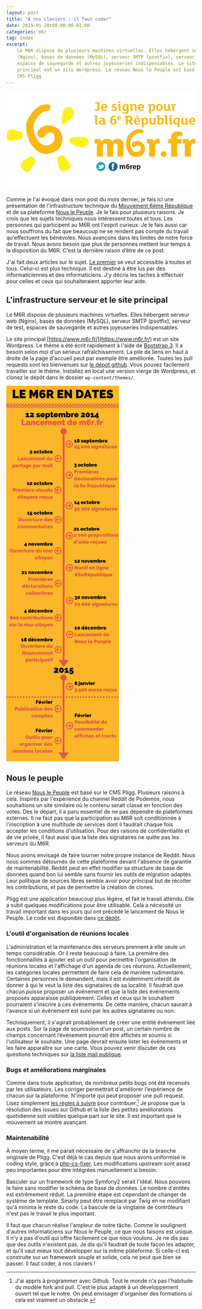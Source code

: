 ```yaml
---
layout: post
title: "À nos claviers : il faut coder"
date: 2015-01-28t08:00:00-01:00
categories: m6r
tag: index
excerpt:
    Le M6R dispose de plusieurs machines virtuelles. Elles hébergent serveur web
    (Nginx), bases de données (MySQL), serveur SMTP (psotfix), serveur de test,
    espaces de sauvegarde et autres joyeuseries indispensables. Le site
    principal est un site Wordpress. Le réseau Nous le Peuple est basé sur le
    CMS Pligg.
---
```


<a href="https://www.m6r.fr/2014/09/je-signe/"><img alt="Je signe pour la 6ème République" src="/images/2015-01-28/partage.png" class="pull-right" /></a>

Comme je l'ai évoqué dans mon post du mois dernier, je fais ici une présentation
de l'infrastructure technique du [Mouvement 6ème République](https://www.m6r.fr)
et de sa plateforme [Nous le Peuple](https://www.m6r.fr/nouslepeuple). Je le
fais pour plusieurs raisons. Je crois que les sujets techniques nous intéressent
toutes et tous. Les personnes qui participent au M6R ont l'esprit curieux. Je le
fais aussi car nous souffrons du fait que beaucoup ne se rendent pas compte du
travail qu'effectuent les bénévoles. Nous avançons dans les limites de notre
force de travail. Nous avons besoin que plus de personnes mettent leur temps à
la disposition du M6R. C'est la dernière raison d’être de ce post.

J'ai fait deux articles sur le sujet. <a href="{{page.next.url }}">Le
premier</a> se veut accessible à toutes et tous. Celui-ci est plus technique. Il
est destiné à être lus par des informaticiennes et des informaticiens. J'y
décris les taches à effectuer pour celles et ceux qui souhaiteraient apporter
leur aide.

## L'infrastructure serveur et le site principal

Le M6R dispose de plusieurs machines virtuelles. Elles hébergent serveur web
(Nginx), bases de données (MySQL), serveur SMTP (psotfix), serveur de test,
espaces de sauvegarde et autres joyeuseries indispensables.

Le site principal [https://www.m6r.fr/](https://www.m6r.fr/) est un site
Wordpress. Le thème a été écrit rapidement à l'aide de [Bootstrap
3](https://getbootstrap.com). Il a besoin selon moi d'un sérieux
rafraîchissement. La pile de liens en haut à droite de la page d'accueil peut
par exemple être améliorée. Toutes les pull requests sont les
bienvenues sur [le dépot github](https://www.github.com/m6r/). Vous pouvez
facilement travailler sur le thème. Installez en local une version vierge de
Wordpress, et clonez le dépôt dans le dossier `wp-content/themes/`.

<img alt="Le M6R en dates" src="/images/2015-01-28/le-m6r-en-dates.png" class="pull-left img-zoom" style="max-height: 1000px" />

## Nous le peuple

Le réseau [Nous le Peuple](https://www.m6r.fr/nouslepeuple) est basé sur le CMS
Pligg. Plusieurs raisons à cela. Inspirés par l'expérience du channel Reddit de
Podemos, nous souhaitions un site similaire où le contenu serait classé en
fonction des votes. Dès le départ, il a paru essentiel de ne pas dépendre de
plateformes externes. Il ne faut pas que la participation au M6R soit
conditionnée à l'inscription à une multitude de services dont il faudrait chaque
fois accepter les conditions d'utilisation. Pour des raisons de confidentialité
et de vie privée, il faut aussi que la liste des signataires ne quitte pas les
serveurs du M6R.

Nous avons envisagé de faire tourner notre propre instance de Reddit. Nous nous
sommes détournés de cette plateforme devant l'absence de garantie de
maintenabilité. Reddit peut en effet modifier sa structure de base de données
quand bon lui semble sans fournir les outils de migration adaptés. Leur
politique de sources libres semble avoir pour principal but de récolter les
contributions, et pas de permettre la création de clones.

Pligg est une application beaucoup plus légère, et fait le travail attendu. Elle
a subit quelques modifications pour être utilisable. Cela a nécessité un travail
important dans les jours qui ont précédé le lancement de Nous le Peuple. Le code
est disponible dans [ce dépôt](https://www.github.com/m6r/nouslepeuple).

### L'outil d'organisation de réunions locales

L'administration et la maintenance des serveurs prennent à elle seule un temps
considérable. Or il reste beaucoup à faire. La première des fonctionnalités à
ajouter est un outil pour permettre l'organisation de réunions locales et
l'affichage d'un agenda de ces réunions. Actuellement, les catégories locales
permettent de faire cela de manière rudimentaire. Certaines personnes le
demandent, mais il est évidemment interdit de donner à qui le veut la liste des
signataires de sa localité. Il faudrait que chacun puisse proposer un événement
et que la liste des événements proposés apparaisse publiquement. Celles et ceux
qui le souhaitent pourraient s'inscrire à ces événements. De cette manière,
chacun saurait à l'avance si un événement est suivi par les autres signataires
ou non.

Techniquement, il s'agirait probablement de créer une entité événement liée aux
posts. Sur la page de soumission d'un post, un certain nombre de champs
concernant l’événement pourrait être affichés et soumis si l'utilisateur le
souhaite. Une page devrait ensuite lister les événements et les faire apparaître
sur une carte. Vous pouvez venir discuter de ces questions techniques sur [la
liste mail publique](http://listes.m6r.fr/wws/info/nouslepeuple-devel).

### Bugs et améliorations marginales

Comme dans toute application, de nombreux petits bugs ont été recensés par les
utilisateurs. Les corriger permettrait d'améliorer l'expérience de chacun sur la
plateforme. N'importe qui peut proposer une pull request. Lisez simplement [les
règles à
suivre](https://github.com/m6r/nouslepeuple/blob/master/CONTRIBUTING.md) pour
contribuer.[^github] Je propose que la résolution des issues sur Github et la
liste des petites améliorations quotidienne soit visibles quelque part sur le
site. Il est important que le mouvement se montre avançant.

### Maintenabilité

À moyen terme, il me parait nécessaire de s'affranchir de la branche originale
de Pligg. C'est déjà le cas depuis que nous avons uniformisé le coding style,
grâce à [php-cs-fixer](http://cs.sensiolabs.org/). Les modifications upstream
sont assez peu importantes pour être intégrées manuellement si besoin.

Basculer sur un framework de type Symfony2 serait l'idéal. Nous pouvons le faire
sans modifier le schéma de base de données. Le nombre d'entités est extrêmement
réduit. La première étape est cependant de changer de système de template.
Smarty peut être remplacé par Twig en ne modifiant qu'à minima le reste du code.
La bascule de la vingtaine de contrôleurs n'est pas le travail le plus
important.

Il faut que chacun réalise l'ampleur de notre tâche. Comme le soulignent
d'autres informaticiens sur Nous le Peuple, ce que nous faisons est unique. Il
n'y a pas d'outil qui offre facilement ce que nous voulons. Je ne dis pas que
des outils n'existent pas. Je dis qu'il faudrait de toute façon les adapter, et
qu'il vaut mieux tout développer sur la même plateforme. Si celle-ci est
construite sur un framework souple et solide, cela ne peut que bien se passer.
Il faut coder, à nos claviers !

[^github]:
    J'ai appris à programmer avec Github. Tout le monde n'a pas
    l'habitude du modèle fork and pull. C'est le plus adapté à un développement
    ouvert tel que le notre. On peut envisager d'organiser des formations si
    cela est vraiment un obstacle.
